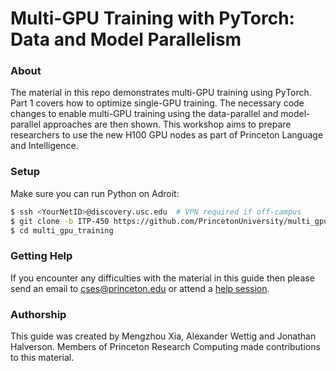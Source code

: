 # Multi-GPU Training with PyTorch: Data and Model Parallelism

### About
The material in this repo demonstrates multi-GPU training using PyTorch. Part 1 covers how to optimize single-GPU training. The necessary code changes to enable multi-GPU training using the data-parallel and model-parallel approaches are then shown. This workshop aims to prepare researchers to use the new H100 GPU nodes as part of Princeton Language and Intelligence.

### Setup

Make sure you can run Python on Adroit:

```bash
$ ssh <YourNetID>@discovery.usc.edu  # VPN required if off-campus
$ git clone -b ITP-450 https://github.com/PrincetonUniversity/multi_gpu_training.git
$ cd multi_gpu_training
```

<!--
## Attendance

- Please check-in using [this link](https://cglink.me/2gi/c1471627125105938).

## Workshop Survey

Toward the end of the workshop please complete [this survey](https://forms.gle/pGi2tkzb7WCtVMcQ6).
-->

<!--
## Reminders

- The live workshop will be recorded
- Zoom: [https://princeton.zoom.us/my/picscieworkshop](https://princeton.zoom.us/my/picscieworkshop)
- Request an account on [Adroit](https://forms.rc.princeton.edu/registration/?q=adroit) if needed
- To use GPUs during the live workshop: `#SBATCH --reservation=multigpu`
-->

### Getting Help

If you encounter any difficulties with the material in this guide then please send an email to <a href="mailto:cses@princeton.edu">cses@princeton.edu</a> or attend a <a href="https://researchcomputing.princeton.edu/education/help-sessions">help session</a>.

### Authorship

This guide was created by Mengzhou Xia, Alexander Wettig and Jonathan Halverson. Members of Princeton Research Computing made contributions to this material.
